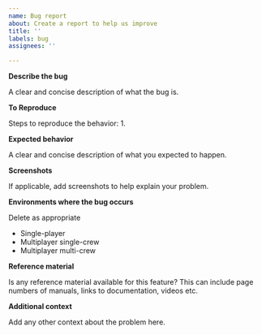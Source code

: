 ```yaml
---
name: Bug report
about: Create a report to help us improve
title: ''
labels: bug
assignees: ''

---
```


**Describe the bug**

A clear and concise description of what the bug is.

**To Reproduce**

Steps to reproduce the behavior:
1. 

**Expected behavior**

A clear and concise description of what you expected to happen.

**Screenshots**

If applicable, add screenshots to help explain your problem.

**Environments where the bug occurs**

Delete as appropriate

* Single-player
* Multiplayer single-crew
* Multiplayer multi-crew

**Reference material**

Is any reference material available for this feature? This can include page numbers of manuals, links to documentation, videos etc.

**Additional context**

Add any other context about the problem here.
